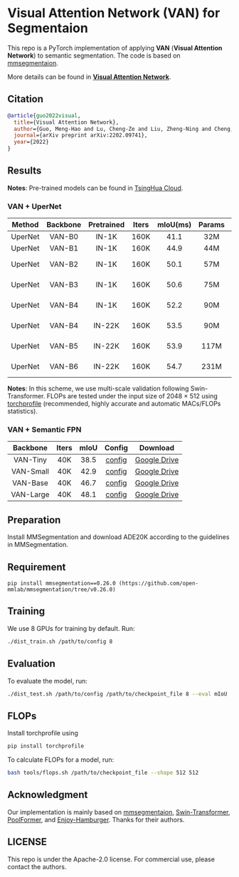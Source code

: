 # Visual Attention Network (VAN) for Segmentaion

This repo is a PyTorch implementation of applying **VAN** (**Visual Attention Network**) to semantic segmentation.
The code is based on [mmsegmentaion](https://github.com/open-mmlab/mmsegmentation/tree/v0.12.0).

More details can be found in [**Visual Attention Network**](https://arxiv.org/abs/2202.09741).

## Citation

```bib
@article{guo2022visual,
  title={Visual Attention Network},
  author={Guo, Meng-Hao and Lu, Cheng-Ze and Liu, Zheng-Ning and Cheng, Ming-Ming and Hu, Shi-Min},
  journal={arXiv preprint arXiv:2202.09741},
  year={2022}
}
```

## Results

**Notes**: Pre-trained models can be found in [TsingHua Cloud](https://cloud.tsinghua.edu.cn/d/0100f0cea37d41ba8d08/).

### VAN + UperNet

|   Method  |    Backbone     |  Pretrained | Iters | mIoU(ms) | Params | FLOPs  | Config | Download  |
| :-------: | :-------------: | :-----: | :---: | :--: | :----: | :----: | :----: | :-------: |
|  UperNet  |    VAN-B0  | IN-1K | 160K | 41.1 | 32M | - | [config](https://github.com/Visual-Attention-Network/VAN-Segmentation/blob/main/configs/upernet/1k_pretrained/upernet_van_b0_512x512_160k_ade20k.py)  | - |
|  UperNet  |    VAN-B1  | IN-1K  | 160K |  44.9  | 44M | - | [config](https://github.com/Visual-Attention-Network/VAN-Segmentation/blob/main/configs/upernet/1k_pretrained/upernet_van_b1_512x512_160k_ade20k.py)  | - |
|  UperNet  |    VAN-B2  | IN-1K  | 160K |  50.1 | 57M | 948G | [config](https://github.com/Visual-Attention-Network/VAN-Segmentation/blob/main/configs/upernet/1k_pretrained/upernet_van_b2_512x512_160k_ade20k.py)  | [TsingHua Cloud](https://cloud.tsinghua.edu.cn/f/68c8b494f3824d30bf07/?dl=1) |
|  UperNet  |    VAN-B3  | IN-1K  | 160K |  50.6 | 75M | 1030G | [config](https://github.com/Visual-Attention-Network/VAN-Segmentation/blob/main/configs/upernet/1k_pretrained/upernet_van_b3_512x512_160k_ade20k.py)  | [TsingHua Cloud](https://cloud.tsinghua.edu.cn/f/97bde65fbe334b358797/?dl=1) |
|  UperNet  |    VAN-B4  | IN-1K  | 160K |  52.2 |  90M | 1098G | [config](https://github.com/Visual-Attention-Network/VAN-Segmentation/blob/main/configs/upernet/1k_pretrained/upernet_van_b4_512x512_160k_ade20k.py)  | [TsingHua Cloud](https://cloud.tsinghua.edu.cn/f/68c8b494f3824d30bf07/) |
|  UperNet  |    VAN-B4  | IN-22K | 160K |  53.5 | 90M  | 1098G | [config](https://github.com/Visual-Attention-Network/VAN-Segmentation/blob/main/configs/upernet/22k_pretrained/upernet_van_b4_512x512_160k_ade20k_22k.py)  | [TsingHua Cloud](https://cloud.tsinghua.edu.cn/f/8f1f0a9c4c71478fa43b/?dl=1) |
|  UperNet  |    VAN-B5  | IN-22K | 160K |  53.9 |  117M | 1208G | [config](https://github.com/Visual-Attention-Network/VAN-Segmentation/blob/main/configs/upernet/22k_pretrained/upernet_van_b5_512x512_160k_ade20k_22k.py)  | [TsingHua Cloud](https://cloud.tsinghua.edu.cn/f/68c8b494f3824d30bf07/) |
|  UperNet  |    VAN-B6  | IN-22K | 160K |  54.7 | 231M | 1658G | [config](https://github.com/Visual-Attention-Network/VAN-Segmentation/blob/main/configs/upernet/22k_pretrained/upernet_van_b6_512x512_160k_ade20k_22k.py)  | [TsingHua Cloud](https://cloud.tsinghua.edu.cn/f/68c8b494f3824d30bf07/) |

**Notes**: In this scheme, we use multi-scale validation following Swin-Transformer. FLOPs are tested under the input size of 2048 $\times$ 512 using [torchprofile](https://github.com/zhijian-liu/torchprofile) (recommended, highly accurate and automatic MACs/FLOPs statistics).

### VAN + Semantic FPN

|    Backbone     | Iters | mIoU | Config | Download  |
| :-------------: | :-----: | :------: | :------------: | :----: |
|    VAN-Tiny     | 40K | 38.5 |  [config](https://github.com/Visual-Attention-Network/VAN-Segmentation/blob/main/configs/sem_fpn/fpn_van_b0_ade20k_40k.py)  | [Google Drive](https://drive.google.com/file/d/1Jl8LtyvOl6xeNMKCjpK2Rp_tGRfua8LJ/view?usp=sharing) |
|    VAN-Small    | 40K |  42.9  |  [config](https://github.com/Visual-Attention-Network/VAN-Segmentation/blob/main/configs/sem_fpn/fpn_van_b1_ade20k_40k.py)  | [Google Drive](https://drive.google.com/file/d/1Xfuo9D3Fo7b6zSCLTWE77k2jgYSHVSb8/view?usp=sharing) |
|    VAN-Base     | 40K | 46.7   |  [config](https://github.com/Visual-Attention-Network/VAN-Segmentation/blob/main/configs/sem_fpn/fpn_van_b2_ade20k_40k.py)  | [Google Drive](https://drive.google.com/file/d/1Ar4Hq9DjgaULQKfwM-jJvSO-D6gendpf/view?usp=sharing) |
|    VAN-Large    | 40K |  48.1  |  [config](https://github.com/Visual-Attention-Network/VAN-Segmentation/blob/main/configs/sem_fpn/fpn_van_b3_ade20k_40k.py)  | [Google Drive](https://drive.google.com/file/d/1v61uCi07IC6eyVHn3xbJqz4nOiGa1POY/view?usp=sharing) |

## Preparation

Install MMSegmentation and download ADE20K according to the guidelines in MMSegmentation.

## Requirement

```
pip install mmsegmentation==0.26.0 (https://github.com/open-mmlab/mmsegmentation/tree/v0.26.0)
```

## Training

We use 8 GPUs for training by default. Run:

```bash
./dist_train.sh /path/to/config 8
```

## Evaluation

To evaluate the model, run:

```bash
./dist_test.sh /path/to/config /path/to/checkpoint_file 8 --eval mIoU
```

## FLOPs

Install torchprofile using

```bash
pip install torchprofile
```

To calculate FLOPs for a model, run:

```bash
bash tools/flops.sh /path/to/checkpoint_file --shape 512 512
```


## Acknowledgment

Our implementation is mainly based on [mmsegmentaion](https://github.com/open-mmlab/mmsegmentation/tree/v0.12.0), [Swin-Transformer](https://github.com/SwinTransformer/Swin-Transformer-Semantic-Segmentation), [PoolFormer](https://github.com/sail-sg/poolformer), and [Enjoy-Hamburger](https://github.com/Gsunshine/Enjoy-Hamburger). Thanks for their authors.

## LICENSE

This repo is under the Apache-2.0 license. For commercial use, please contact the authors.
